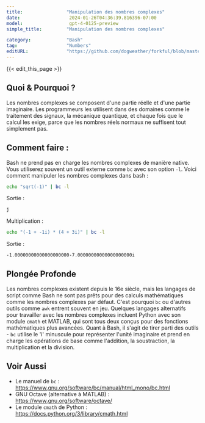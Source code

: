 ```yaml
---
title:                "Manipulation des nombres complexes"
date:                  2024-01-26T04:36:39.816396-07:00
model:                 gpt-4-0125-preview
simple_title:         "Manipulation des nombres complexes"

category:             "Bash"
tag:                  "Numbers"
editURL:              "https://github.com/dogweather/forkful/blob/master/content/fr/bash/working-with-complex-numbers.md"
---
```


{{< edit_this_page >}}

## Quoi & Pourquoi ?
Les nombres complexes se composent d'une partie réelle et d'une partie imaginaire. Les programmeurs les utilisent dans des domaines comme le traitement des signaux, la mécanique quantique, et chaque fois que le calcul les exige, parce que les nombres réels normaux ne suffisent tout simplement pas.

## Comment faire :
Bash ne prend pas en charge les nombres complexes de manière native. Vous utiliserez souvent un outil externe comme `bc` avec son option `-l`. Voici comment manipuler les nombres complexes dans bash :

```bash
echo "sqrt(-1)" | bc -l
```

Sortie :
```bash
j
```

Multiplication :

```bash
echo "(-1 + -1i) * (4 + 3i)" | bc -l
```

Sortie :
```bash
-1.00000000000000000000-7.00000000000000000000i
```

## Plongée Profonde
Les nombres complexes existent depuis le 16e siècle, mais les langages de script comme Bash ne sont pas prêts pour des calculs mathématiques comme les nombres complexes par défaut. C'est pourquoi `bc` ou d'autres outils comme `awk` entrent souvent en jeu. Quelques langages alternatifs pour travailler avec les nombres complexes incluent Python avec son module `cmath` et MATLAB, qui sont tous deux conçus pour des fonctions mathématiques plus avancées. Quant à Bash, il s'agit de tirer parti des outils - `bc` utilise le 'i' minuscule pour représenter l'unité imaginaire et prend en charge les opérations de base comme l'addition, la soustraction, la multiplication et la division.

## Voir Aussi
- Le manuel de `bc` : https://www.gnu.org/software/bc/manual/html_mono/bc.html
- GNU Octave (alternative à MATLAB) : https://www.gnu.org/software/octave/
- Le module `cmath` de Python : https://docs.python.org/3/library/cmath.html
